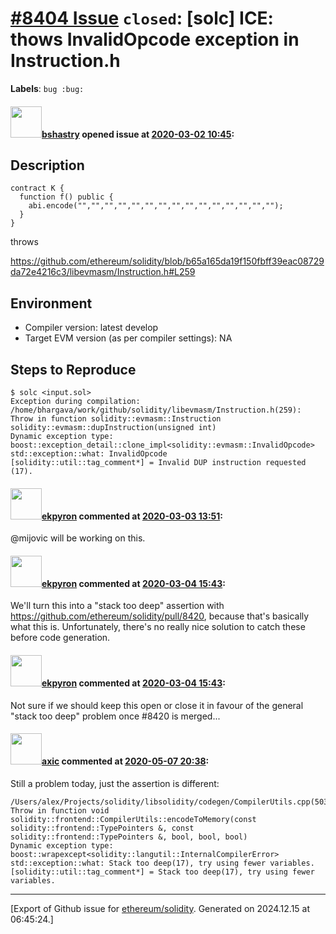 # [\#8404 Issue](https://github.com/ethereum/solidity/issues/8404) `closed`: [solc] ICE: thows InvalidOpcode exception in Instruction.h
**Labels**: `bug :bug:`


#### <img src="https://avatars.githubusercontent.com/u/2388185?v=4" width="50">[bshastry](https://github.com/bshastry) opened issue at [2020-03-02 10:45](https://github.com/ethereum/solidity/issues/8404):

## Description

```
contract K {
  function f() public {
    abi.encode("","","","","","","","","","","","","","","");
  }
}
```

throws 

https://github.com/ethereum/solidity/blob/b65a165da19f150fbff39eac08729da72e4216c3/libevmasm/Instruction.h#L259

## Environment

- Compiler version: latest develop
- Target EVM version (as per compiler settings): NA

## Steps to Reproduce

```
$ solc <input.sol>
Exception during compilation: /home/bhargava/work/github/solidity/libevmasm/Instruction.h(259): Throw in function solidity::evmasm::Instruction solidity::evmasm::dupInstruction(unsigned int)
Dynamic exception type: boost::exception_detail::clone_impl<solidity::evmasm::InvalidOpcode>
std::exception::what: InvalidOpcode
[solidity::util::tag_comment*] = Invalid DUP instruction requested (17).
```

#### <img src="https://avatars.githubusercontent.com/u/1347491?v=4" width="50">[ekpyron](https://github.com/ekpyron) commented at [2020-03-03 13:51](https://github.com/ethereum/solidity/issues/8404#issuecomment-593960439):

@mijovic will be working on this.

#### <img src="https://avatars.githubusercontent.com/u/1347491?v=4" width="50">[ekpyron](https://github.com/ekpyron) commented at [2020-03-04 15:43](https://github.com/ethereum/solidity/issues/8404#issuecomment-594612681):

We'll turn this into a "stack too deep" assertion with https://github.com/ethereum/solidity/pull/8420, because that's basically what this is. Unfortunately, there's no really nice solution to catch these before code generation.

#### <img src="https://avatars.githubusercontent.com/u/1347491?v=4" width="50">[ekpyron](https://github.com/ekpyron) commented at [2020-03-04 15:43](https://github.com/ethereum/solidity/issues/8404#issuecomment-594613090):

Not sure if we should keep this open or close it in favour of the general "stack too deep" problem once #8420 is merged...

#### <img src="https://avatars.githubusercontent.com/u/20340?v=4" width="50">[axic](https://github.com/axic) commented at [2020-05-07 20:38](https://github.com/ethereum/solidity/issues/8404#issuecomment-625484602):

Still a problem today, just the assertion is different:
```
/Users/alex/Projects/solidity/libsolidity/codegen/CompilerUtils.cpp(503): Throw in function void solidity::frontend::CompilerUtils::encodeToMemory(const solidity::frontend::TypePointers &, const solidity::frontend::TypePointers &, bool, bool, bool)
Dynamic exception type: boost::wrapexcept<solidity::langutil::InternalCompilerError>
std::exception::what: Stack too deep(17), try using fewer variables.
[solidity::util::tag_comment*] = Stack too deep(17), try using fewer variables.
```


-------------------------------------------------------------------------------



[Export of Github issue for [ethereum/solidity](https://github.com/ethereum/solidity). Generated on 2024.12.15 at 06:45:24.]
